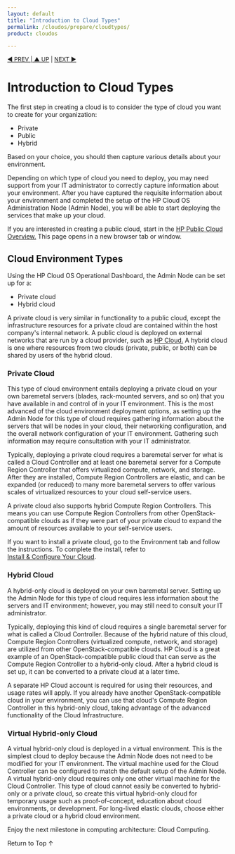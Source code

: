 ```yaml
---
layout: default
title: "Introduction to Cloud Types"
permalink: /cloudos/prepare/cloudtypes/
product: cloudos

---
```

<!--PUBLISHED-->

<script>

function PageRefresh {
onLoad="window.refresh"
}

PageRefresh();

</script>


<p style="font-size: small;"> <a href="/cloudos/prepare/overview/">&#9664; PREV | <a href="/cloudos/prepare/">&#9650; UP</a> | <a href="/cloudos/prepare/glossary/">NEXT &#9654;</a> </p>

# Introduction to Cloud Types

The first step in creating a cloud is to consider the type of cloud you want to create for your organization:

* Private
* Public
* Hybrid 

Based on your choice, you should then capture various details about your environment. 

Depending on which type of cloud you need to deploy, you may need support from your IT administrator to correctly capture information 
about your environment. After you have captured the requisite information about your environment and completed the setup of the HP Cloud OS Administration Node 
(Admin Node), you will be able to start deploying the services that make up your cloud.

If you are interested in creating a public cloud, start in the 
<a href="http://docs.hpcloud.com" target="hpcs"> HP Public Cloud Overview.</a>  This page opens in a new browser tab or window.

## Cloud Environment Types

Using the HP Cloud OS Operational Dashboard, the Admin Node can be set up for a:

* Private cloud
* Hybrid cloud

A private cloud is very similar in functionality to a public cloud, except the infrastructure resources for a private cloud are contained within the host company's internal network. A public cloud is deployed on external networks that are run by a cloud provider, such as <a href="http://www.hpcloud.com"> HP Cloud.</a>  A hybrid cloud is one where resources from two clouds (private, public, or both) can be shared by users of the hybrid cloud. 

### Private Cloud

This type of cloud environment entails deploying a private cloud on your own baremetal servers (blades, rack-mounted servers, and so on) that you 
have available in and control of in your IT environment. This is the most advanced of the cloud environment deployment options, as setting up the Admin Node for this type of cloud requires gathering information about the servers that will be nodes in your cloud, their networking configuration, and the overall network configuration of your IT environment. Gathering such information may require consultation with your IT administrator.
 
Typically, deploying a private cloud requires a baremetal server for what is called a Cloud Controller and at least one baremetal 
server for a Compute Region Controller that offers virtualized compute, network, and storage. After they are installed, Compute Region 
Controllers are elastic, and can be expanded (or reduced) to many more baremetal servers to offer various scales of virtualized resources to your cloud self-service users. 

A private cloud also supports hybrid Compute Region Controllers. This means you can use Compute Region Controllers from other OpenStack-compatible clouds as if they were part of your private cloud to expand the amount of resources available to your self-service users. 

If you want to install a private cloud, go to the Environment tab and follow the instructions. To complete the install, refer to  
[Install &amp; Configure Your Cloud](/cloudos/install/).

### Hybrid Cloud

A hybrid-only cloud is deployed on your own baremetal server. Setting up the Admin Node for this type of cloud requires less information about the servers and IT environment; however, you may still need to consult your IT administrator.

Typically, deploying this kind of cloud requires a single baremetal server for what is called a Cloud Controller. Because of the 
hybrid nature of this cloud, Compute Region Controllers (virtualized compute, network, and storage) are utilized from other 
OpenStack-compatible clouds. HP Cloud is a great example of an OpenStack-compatible public cloud that 
can serve as the Compute Region Controller to a hybrid-only cloud. After a hybrid cloud is set up, it can be converted to a private cloud at a later time. 

A separate HP Cloud account is required for using their resources, and usage rates will apply. If you already have another 
OpenStack-compatible cloud in your environment, you can use that cloud's Compute Region Controller in this hybrid-only 
cloud, taking advantage of the advanced functionality of the Cloud Infrastructure.

### Virtual Hybrid-only Cloud

A virtual hybrid-only cloud is deployed in a virtual environment. This is the simplest cloud to deploy 
because the Admin Node does not need to be modified for your IT environment. The virtual machine used for the Cloud Controller 
can be configured to match the default setup of the Admin Node. A virtual hybrid-only cloud requires only one other virtual 
machine for the Cloud Controller. This type of cloud cannot easily be converted to hybrid-only or a private cloud, so 
create this virtual hybrid-only cloud for temporary usage such as proof-of-concept, education about cloud environments, 
or development. For long-lived elastic clouds, choose either a private cloud or a hybrid cloud environment.

Enjoy the next milestone in computing architecture: Cloud Computing.

<a href="#top" style="padding:14px 0px 14px 0px; text-decoration: none;"> Return to Top &#8593; </a>


